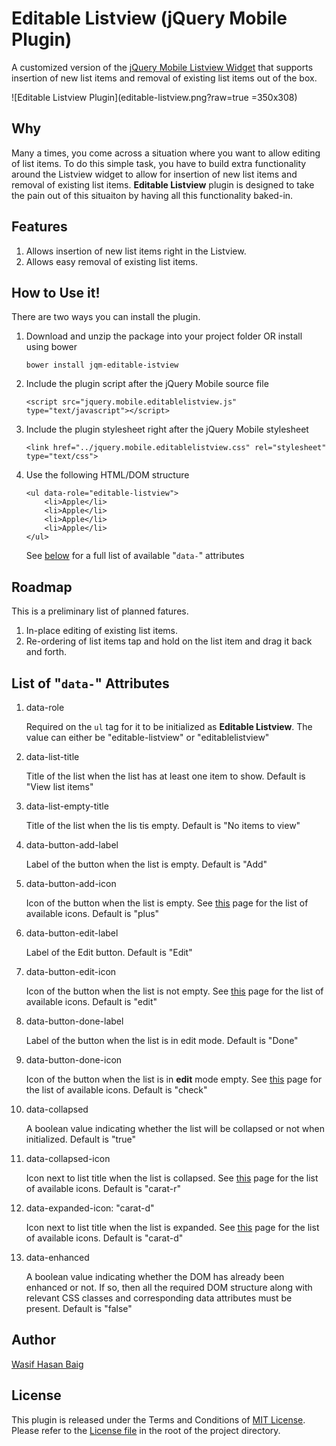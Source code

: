 Editable Listview (jQuery Mobile Plugin)
========================================
A customized version of the [jQuery Mobile Listview Widget](http://demos.jquerymobile.com/1.4.2/listview/) that supports insertion of new list items and removal of existing list items out of the box.

![Editable Listview Plugin](editable-listview.png?raw=true =350x308)

## Why
Many a times, you come across a situation where you want to allow editing of list items. To do this simple task, you have to build extra functionality around the Listview widget to allow for insertion of new list items and removal of existing list items. **Editable Listview** plugin is designed to take the pain out of this situaiton by having all this functionality baked-in.

## Features

1. Allows insertion of new list items right in the Listview.
2. Allows easy removal of existing list items.

## How to Use it!
There are two ways you can install the plugin.

1. Download and unzip the package into your project folder OR install using bower

    `bower install jqm-editable-istview`
    
2. Include the plugin script after the jQuery Mobile source file
    
    `<script src="jquery.mobile.editablelistview.js" type="text/javascript"></script>`
    
3. Include the plugin stylesheet right after the jQuery Mobile stylesheet

    `<link href="../jquery.mobile.editablelistview.css" rel="stylesheet" type="text/css">`
    
4. Use the following HTML/DOM structure

    ```
    <ul data-role="editable-listview">
        <li>Apple</li>
        <li>Apple</li>
        <li>Apple</li>
        <li>Apple</li>
    </ul>
    ```
    See [below](#attributes) for a full list of available "`data-`" attributes

## Roadmap
This is a preliminary list of planned fatures.

1. In-place editing of existing list items.
2. Re-ordering of list items tap and hold on the list item and drag it back and forth. 

## List of "`data-`" Attributes<a name="attributes"></a>

1. data-role
    
    Required on the `ul` tag for it to be initialized as **Editable Listview**. The value can either be "editable-listview" or "editablelistview"
    
2. data-list-title

    Title of the list when the list has at least one item to show. Default is "View list items"
    
3. data-list-empty-title

    Title of the list when the lis tis empty. Default is "No items to view"
    
4. data-button-add-label

    Label of the button when the list is empty. Default is "Add"
    
5. data-button-add-icon

    Icon of the button when the list is empty. See [this](http://api.jquerymobile.com/icons/) page for the list of available icons. Default is "plus"
    
6. data-button-edit-label

    Label of the Edit button. Default is "Edit"
    
7. data-button-edit-icon

    Icon of the button when the list is not empty. See [this](http://api.jquerymobile.com/icons/) page for the list of available icons. Default is "edit"
    
8. data-button-done-label

    Label of the button when the list is in edit mode. Default is "Done"
    
9. data-button-done-icon

    Icon of the button when the list is in **edit** mode empty. See [this](http://api.jquerymobile.com/icons/) page for the list of available icons. Default is "check"
    
10. data-collapsed

    A boolean value indicating whether the list will be collapsed or not when initialized. Default is "true"
    
11. data-collapsed-icon

    Icon next to list title when the list is collapsed. See [this](http://api.jquerymobile.com/icons/) page for the list of available icons. Default is "carat-r"
    
12. data-expanded-icon: "carat-d"

    Icon next to list title when the list is expanded. See [this](http://api.jquerymobile.com/icons/) page for the list of available icons. Default is "carat-d"
    
13. data-enhanced

    A boolean value indicating whether the DOM has already been enhanced or not. If so, then all the required DOM structure along with relevant CSS classes and corresponding data attributes must be present. Default is "false"
    

## Author
<a href="mailto:pr.wasif@gmail.com?subject=About%20Editable%20Listview%20Plugin">Wasif Hasan Baig</a>

## License
This plugin is released under the Terms and Conditions of [MIT License](http://opensource.org/licenses/MIT). Please refer to the [License file](https://github.com/baig/jquerymobile-editablelistview/blob/master/LICENSE.txt) in the root of the project directory.
